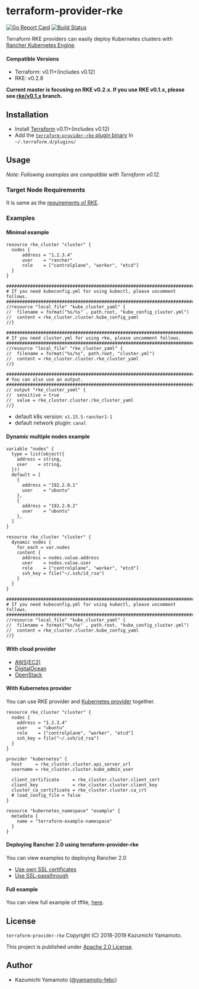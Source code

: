 # terraform-provider-rke


[![Go Report Card](https://goreportcard.com/badge/github.com/yamamoto-febc/terraform-provider-rke)](https://goreportcard.com/report/github.com/yamamoto-febc/terraform-provider-rke)
[![Build Status](https://travis-ci.org/yamamoto-febc/terraform-provider-rke.svg?branch=master)](https://travis-ci.org/yamamoto-febc/terraform-provider-rke)

Terraform RKE providers can easily deploy Kubernetes clusters with [Rancher Kubernetes Engine](https://github.com/rancher/rke).  

#### Compatible Versions

- Terraform: v0.11+(includes v0.12)
- RKE: v0.2.8

**Current master is focusing on RKE v0.2.x. If you use RKE v0.1.x, please see [rke/v0.1.x](https://github.com/yamamoto-febc/terraform-provider-rke/tree/rke/v0.1.x) branch.**

## Installation

- Install [Terraform](https://www.terraform.io/downloads.html) v0.11+(includes v0.12) 
- Add the [`terraform-provider-rke` plugin binary](https://github.com/yamamoto-febc/terraform-provider-rke/releases/latest) In `~/.terraform.d/plugins/` 

## Usage

*Note: Following examples are compatible with Terraform v0.12.*

### Target Node Requirements

It is same as the [requirements of RKE](https://github.com/rancher/rke/blob/master/README.md#requirements).  

### Examples

#### Minimal example

```hcl
resource rke_cluster "cluster" {
  nodes {
      address = "1.2.3.4"
      user    = "rancher"
      role    = ["controlplane", "worker", "etcd"]
  }
}

###############################################################################
# If you need kubeconfig.yml for using kubectl, please uncomment follows.
###############################################################################
//resource "local_file" "kube_cluster_yaml" {
//  filename = format("%s/%s" , path.root, "kube_config_cluster.yml")
//  content = rke_cluster.cluster.kube_config_yaml
//}

###############################################################################
# If you need cluster.yml for using rke, please uncomment follows.
###############################################################################
//resource "local_file" "rke_cluster_yaml" {
//  filename = format("%s/%s", path.root, "cluster.yml")
//  content = rke_cluster.cluster.rke_cluster_yaml
//}

###############################################################################
# You can also use an output.
###############################################################################
// output "rke_cluster_yaml" {
//  sensitive = true
//  value = rke_cluster.cluster.rke_cluster_yaml
//}
```

* default k8s version: `v1.15.5-rancher1-1`
* default network plugin: `canal`

#### Dynamic multiple nodes example

```hcl
variable "nodes" {
  type = list(object({
    address = string,
    user    = string,
  }))
  default = [
    {
      address = "192.2.0.1"
      user    = "ubuntu"
    },
    {
      address = "192.2.0.2"
      user    = "ubuntu"
    },
  ]
}

resource rke_cluster "cluster" {
  dynamic nodes {
    for_each = var.nodes
    content {
      address = nodes.value.address
      user    = nodes.value.user
      role    = ["controlplane", "worker", "etcd"]
      ssh_key = file("~/.ssh/id_rsa")
    }
  }
}

###############################################################################
# If you need kubeconfig.yml for using kubectl, please uncomment follows.
###############################################################################
//resource "local_file" "kube_cluster_yaml" {
//  filename = format("%s/%s" , path.root, "kube_config_cluster.yml")
//  content = rke_cluster.cluster.kube_config_yaml
//}
```

#### With cloud provider

- [AWS(EC2)](examples/aws_ec2)
- [DigitalOcean](examples/digitalocean)
- [OpenStack](https://github.com/mcapuccini/terraform-openstack-rke)

#### With Kubernetes provider 

You can use RKE provider and [Kubernetes provider](https://www.terraform.io/docs/providers/kubernetes/index.html) together.

```hcl
resource rke_cluster "cluster" {
  nodes {
    address = "1.2.3.4"
    user    = "ubuntu"
    role    = ["controlplane", "worker", "etcd"]
    ssh_key = file("~/.ssh/id_rsa")
  }
}

provider "kubernetes" {
  host     = rke_cluster.cluster.api_server_url
  username = rke_cluster.cluster.kube_admin_user

  client_certificate     = rke_cluster.cluster.client_cert
  client_key             = rke_cluster.cluster.client_key
  cluster_ca_certificate = rke_cluster.cluster.ca_crt
  # load_config_file = false
}

resource "kubernetes_namespace" "example" {
  metadata {
    name = "terraform-example-namespace"
  }
}
```

#### Deploying Rancher 2.0 using terraform-provider-rke

You can view examples to deploying Rancher 2.0
 
 - [Use own SSL certificates](examples/rancher_server_minimal/example.tf)
 - [Use SSL-passthrough](examples/rancher_server_ssl_passthrough/example.tf)

#### Full example

You can view full example of tffile, [here](examples/full/example.tf).

## License

 `terraform-provider-rke` Copyright (C) 2018-2019 Kazumichi Yamamoto.

  This project is published under [Apache 2.0 License](LICENSE.txt).
  
## Author

  * Kazumichi Yamamoto ([@yamamoto-febc](https://github.com/yamamoto-febc))
